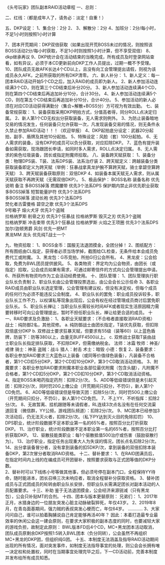 
《头号玩家》团队副本RAID活动章程
一、总则：

二、红线：（都是成年人了，请务必：淡定！自重！）


五、DKP设定：
1、集合分：2分
2、
3、解散分：2分
4、加班分：2分/每小时，不足1小时则按照1小时计算

7、团本开荒期间：DKP双倍获取（如果出现开荒BOSS未过的情况，则按照该BOSS活动2分/每小时获取，不足1小时则按照1小时计算，但不享受双倍）
8、dkp继承再议
9、DKP统计会在活动结束的当晚完成，所有成员及时登录网站查看，如有异议，必须于本CD更新前向DKP工作人员提出，过期一概不予受理。
10、团队成员无故AFK长达4个CD以上，且没有向工会管理提出请假，则视为该成员永久AFK，之前所获取的所有DKP清零。
六、新人补分：
1、新人定义：每一团本RAID活动开始5个CD之后，加入RAID的成员即为新人。
2、新人参加活动连续满3个CD，则在第三个CD结束后补分20分。
3、新人参加活动连续满4个CD，则在第四个CD结束后再追加补分10分，合计30分。
4、新人参加活动连续满5个CD，则在第五个CD结束后再追加补分10分，合计40分。
5、参加活动的新人必须在对应CD活动获得满勤分（集合+解散+BOSS分）方可视为有效出勤。
七、装备常规获取：
1、装备获取采用DKP明拍方式，分值高者得，同分ROLL点决定归属。
2、新人第1个CD无权出分获取装备，无人需求则例外。
    3、为防止装备暗地交易的情况发生，任何装备只允许获取一次，凡发现装备交易的情况，则无条件永久禁止参加RAID活动！！！（欢迎举报）
4、DKP起拍底分设定：武器20分起拍，副手、盾牌及其他10分起拍。
5、特殊设定：风脸（套）100分起拍。
6、无人需求的装备，没有DKP的成员可以负分获取，对应扣除DKP。
7、蓝色有提升装备如需获取，现场跟团长申请，如同时多人需求，ROLL点决定归属。
8、无人需求的紫色垃圾装备，团长或指定附魔师拾取。
八、装备跨天赋获取： 
1、装备分类：物理DPS装、T装、法系DPS装、法系治疗装
2、跨天赋定义：跨越装备分类获取装备即定义为跨天赋（举例：狂暴战拿真龙护腕不算跨天赋，骑士拿碧空算跨天赋）
3、跨天赋装备获取原则：双倍DKP
4、如装备本属天赋无人需求，则从属天赋获取不再跨天赋（无需双倍DKP）。
5、极品保护：
BOSS名称	装备名称	优先说明	备注
多BOSS掉落	燃魔腰带	优先3个法系DPS	保护期内禁止非优先职业获取
多BOSS掉落	短暂能量护符	优先3个法系DPS	
多BOSS掉落	波动长袍	优先3个法系DPS	
焚化者古雷曼格	碧空之歌	优先3个法系DPS	
9号箱子	熔火犬牙	优先3个盗贼	
拉格纳罗斯	削骨之刃	优先3个狂暴战	
拉格纳罗斯	毁灭之刃	优先3个盗贼	
拉格纳罗斯	冲击束带	优先3个狂暴战	
拉格纳罗斯	火焰之王项圈	优先3个法系DPS	
加尔/迦顿男爵	风剑	优先一把MT	
黑龙MM	龙头	优先纯T战士一个	

九、物资拾取：
1、BOSS金币：国服无法退团摸金，全团分掉！
2、图纸配方：所有图纸由CL指定，获得者必须当场学掉，截图给CL检查，无条件给本会成员免费代工或附魔。
3、黑龙包：G币竞拍，所拍G归公会所有。
4、黑龙皮：公会拾取，免费为BWL团员提供披风。
5、各类物资：界定均为公会物资，由团长（或指定）拾取，公会成员如果有需求，可通过邮寄信件的方式向公会管理提出申请。
6、所获所有物资均作为工会活动经费使用。
十、团队管理：
    1、团队管理执行职业队长负责制
2、职业队长由公会管理投票选出，由公会会长公示任命
3、各职业RAID成员由职业队长选定管理，公会管理有建议权，但没有决定权，但每个成员的任何行为必须不能违反公会制度。
4、职业队长的罢免：职业成员投诉较多，职业队长工作不力，以权谋私等现象出现后，公会有权在经过管理成员商讨后罢免职业队长。
5、职业队长禅让：当职业队长需较长时间AFK或者现实生活原因精力需要转移时可向公会管理提出，暂时不担任职业队长，禅让给更合适的成员。
十一、RAID要求及负激励：
    1、各职业天赋要求：（不合格者直接取消RAID资格）
战士：纯防御2名，其他双修。
a.	纯防御战士由团长指定，T装优先获取，但扣除双倍底分DKP
b.	双修战士要求狂暴天赋，但要求有55级（装等60）以上蓝色盾牌，防装下：防等380以上，血量无BUFF4500以上。
c.	双修战士获取T装由战士职业队长指定排队获取，不扣除DKP，但需缴纳税金。
法师：冰霜
牧师：神圣/戒律
骑士：神圣
盗贼：战斗
猎人：射击
术士：暗毁
小德：恢复
2、装备要求：各职业参加RAID要求三大蓝色以上装备（或同等价值绿色装备），凡装备不合格者，第1个CD扣5分DKP，第2个CD扣10分DKP，第3个CD取消活动资格。
3、附魔要求：各职业参加RAID要求附魔本职业各部位最优附魔（包含头腿），凡附魔不合格者，第1个CD扣5分DKP，第2个CD扣10分DKP，第3个CD取消活动资格。
    4、指定BOSS未喝药指定药剂：扣除2分/次。
5、ADD等低级错误但是未引起灭团：扣除2分/次，同时罚20G上缴公会（开荒期间只扣分，不罚G），新人第1个CD免罚。
6、ADD等低级错误但是导致灭团：扣除5分/次，同时罚50G上缴公会（开荒期间只扣分，不罚G），新人第1个CD免罚。
7、不上YY、不听指挥：扣除2分/次。
    8、无故暂离、挂机跟随等未请假者，RL连续3次点名没有在任何交流渠道回复（微信群，YY公频，游戏团队频道）：扣除2分/次。
9、MC团本已经参加3次活动后，仍无法灭火者，扣除2分/次。（私下PY达到灭火目的免除扣罚）
10、DPS职业，统计阶段数据不足本职业第一名的65%者，按照百分比打折获取DKP。
11、治疗职业，统计阶段数据不足本职业第一名的65%者，按照百分比打折获取DKP。
12、驱散技能类职业：每1个驱散抵值500治疗或伤害（鼓励驱散行为）。
13、治疗职业，指定任务出现重大人为失误的情况，团长点名扣除2分/次。
14、出分拿装备冒分者，没有拿到装备的扣5DKP/次，拿到装备的双倍扣除本装备DKP，第2次冒分者取消RAID资格。
十二、替补要求：
1、在RAID团满员后，在指定时间内上线的在编成员可开团替补，按照要求获取与正式团等值的DKP分数。    
2、替补时可以下线练小号等做其他事，但必须号停在副本门口，全程保持YY待命，随时能进本，团长召唤三次未响应者，取消全程替补分获取资格。 
    3、替补团成员与正式团成员的轮转由职业队长安排，但职业队长需满足团长对副本活动的人员配置要求。
十三、补助
    鉴于无法退团摸金，公会经济来源锐减（只有黑龙包），公会只补贴MT的合剂。
十四、团本与版本更替原则：
     兄弟们：
     1、2017年正月，水猎身边的一位朋友突发心脏主动脉破裂猝死，年仅43岁。
     2、2019年8月，在青岛面基期间，强力贼的表叔突发心梗而亡，年仅64岁。
     …………
     3、大家问问自己，谁可以拍着胸脯说自己肯定能够再活40年？
     因此：本着打造最专业最效率的休闲公会这一建会原则，在要求大家积极的副本态度的同时，也要减轻大家的游戏负担，故制定此原则：
     BWL版本FD后4个CD，MC+黑龙团本活动取消，团队成员原剩余DKP按照1:5转入BWL团本（负分同转），公会虽然不再组织MC+黑龙的DKP团，但组织纯G团。
十五、本制度无法涵盖及指导RAID活动期间出现的所有情况，面对突发事件，如制度无法指导事宜的处理，则公会会长拥有唯一决定权和处置权，同时在当期事宜处理完毕之后，下一CD活动前，完善本制度并发布给所有成员知悉。
